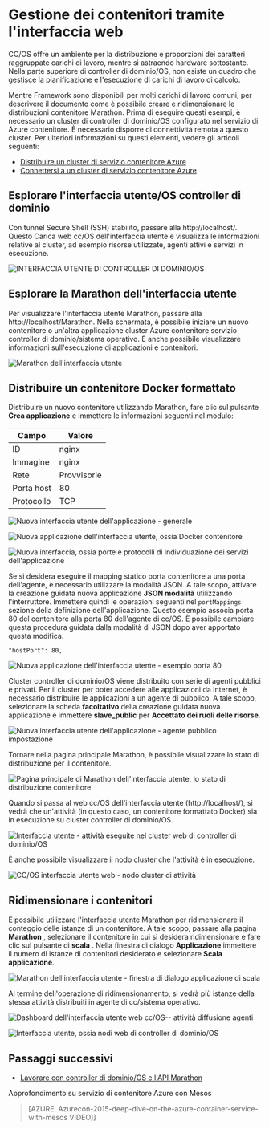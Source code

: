 <properties
   pageTitle="Azure contenitore contenitore gestione tramite l'interfaccia web | Microsoft Azure"
   description="Distribuire contenitori a un servizio di cluster contenitore Azure utilizzando l'interfaccia web Marathon."
   services="container-service"
   documentationCenter=""
   authors="neilpeterson"
   manager="timlt"
   editor=""
   tags="acs, azure-container-service"
   keywords="Docker, contenitori, Micro-servizi, Mesos, Azure"/>

<tags
   ms.service="container-service"
   ms.devlang="na"
   ms.topic="get-started-article"
   ms.tgt_pltfrm="na"
   ms.workload="na"
   ms.date="09/19/2016"
   ms.author="timlt"/>

# <a name="container-management-through-the-web-ui"></a>Gestione dei contenitori tramite l'interfaccia web

CC/OS offre un ambiente per la distribuzione e proporzioni dei caratteri raggruppate carichi di lavoro, mentre si astraendo hardware sottostante. Nella parte superiore di controller di dominio/OS, non esiste un quadro che gestisce la pianificazione e l'esecuzione di carichi di lavoro di calcolo.

Mentre Framework sono disponibili per molti carichi di lavoro comuni, per descrivere il documento come è possibile creare e ridimensionare le distribuzioni contenitore Marathon. Prima di eseguire questi esempi, è necessario un cluster di controller di dominio/OS configurato nel servizio di Azure contenitore. È necessario disporre di connettività remota a questo cluster. Per ulteriori informazioni su questi elementi, vedere gli articoli seguenti:

- [Distribuire un cluster di servizio contenitore Azure](container-service-deployment.md)
- [Connettersi a un cluster di servizio contenitore Azure](container-service-connect.md)

## <a name="explore-the-dcos-ui"></a>Esplorare l'interfaccia utente/OS controller di dominio

Con tunnel Secure Shell (SSH) stabilito, passare alla http://localhost/. Questo Carica web cc/OS dell'interfaccia utente e visualizza le informazioni relative al cluster, ad esempio risorse utilizzate, agenti attivi e servizi in esecuzione.

![INTERFACCIA UTENTE DI CONTROLLER DI DOMINIO/OS](media/dcos/dcos2.png)

## <a name="explore-the-marathon-ui"></a>Esplorare la Marathon dell'interfaccia utente

Per visualizzare l'interfaccia utente Marathon, passare alla http://localhost/Marathon. Nella schermata, è possibile iniziare un nuovo contenitore o un'altra applicazione cluster Azure contenitore servizio controller di dominio/sistema operativo. È anche possibile visualizzare informazioni sull'esecuzione di applicazioni e contenitori.  

![Marathon dell'interfaccia utente](media/dcos/dcos3.png)

## <a name="deploy-a-docker-formatted-container"></a>Distribuire un contenitore Docker formattato

Distribuire un nuovo contenitore utilizzando Marathon, fare clic sul pulsante **Crea applicazione** e immettere le informazioni seguenti nel modulo:

Campo           | Valore
----------------|-----------
ID              | nginx
Immagine           | nginx
Rete         | Provvisorie
Porta host       | 80
Protocollo        | TCP

![Nuova interfaccia utente dell'applicazione - generale](media/dcos/dcos4.png)

![Nuova applicazione dell'interfaccia utente, ossia Docker contenitore](media/dcos/dcos5.png)

![Nuova interfaccia, ossia porte e protocolli di individuazione dei servizi dell'applicazione](media/dcos/dcos6.png)

Se si desidera eseguire il mapping statico porta contenitore a una porta dell'agente, è necessario utilizzare la modalità JSON. A tale scopo, attivare la creazione guidata nuova applicazione **JSON modalità** utilizzando l'interruttore. Immettere quindi le operazioni seguenti nel `portMappings` sezione della definizione dell'applicazione. Questo esempio associa porta 80 del contenitore alla porta 80 dell'agente di cc/OS. È possibile cambiare questa procedura guidata dalla modalità di JSON dopo aver apportato questa modifica.

```none
"hostPort": 80,
```

![Nuova applicazione dell'interfaccia utente - esempio porta 80](media/dcos/dcos13.png)

Cluster controller di dominio/OS viene distribuito con serie di agenti pubblici e privati. Per il cluster per poter accedere alle applicazioni da Internet, è necessario distribuire le applicazioni a un agente di pubblico. A tale scopo, selezionare la scheda **facoltativo** della creazione guidata nuova applicazione e immettere **slave_public** per **Accettato dei ruoli delle risorse**.

![Nuova interfaccia utente dell'applicazione - agente pubblico impostazione](media/dcos/dcos14.png)

Tornare nella pagina principale Marathon, è possibile visualizzare lo stato di distribuzione per il contenitore.

![Pagina principale di Marathon dell'interfaccia utente, lo stato di distribuzione contenitore](media/dcos/dcos7.png)

Quando si passa al web cc/OS dell'interfaccia utente (http://localhost/), si vedrà che un'attività (in questo caso, un contenitore formattato Docker) sia in esecuzione su cluster controller di dominio/OS.

![Interfaccia utente - attività eseguite nel cluster web di controller di dominio/OS](media/dcos/dcos8.png)

È anche possibile visualizzare il nodo cluster che l'attività è in esecuzione.

![CC/OS interfaccia utente web - nodo cluster di attività](media/dcos/dcos9.png)

## <a name="scale-your-containers"></a>Ridimensionare i contenitori

È possibile utilizzare l'interfaccia utente Marathon per ridimensionare il conteggio delle istanze di un contenitore. A tale scopo, passare alla pagina **Marathon** , selezionare il contenitore in cui si desidera ridimensionare e fare clic sul pulsante di **scala** . Nella finestra di dialogo **Applicazione** immettere il numero di istanze di contenitori desiderato e selezionare **Scala applicazione**.

![Marathon dell'interfaccia utente - finestra di dialogo applicazione di scala](media/dcos/dcos10.png)

Al termine dell'operazione di ridimensionamento, si vedrà più istanze della stessa attività distribuiti in agente di cc/sistema operativo.

![Dashboard dell'interfaccia utente web cc/OS-- attività diffusione agenti](media/dcos/dcos11.png)

![Interfaccia utente, ossia nodi web di controller di dominio/OS](media/dcos/dcos12.png)

## <a name="next-steps"></a>Passaggi successivi

- [Lavorare con controller di dominio/OS e l'API Marathon](container-service-mesos-marathon-rest.md)

Approfondimento su servizio di contenitore Azure con Mesos

> [AZURE. Azurecon-2015-deep-dive-on-the-azure-container-service-with-mesos VIDEO]]
